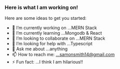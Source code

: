 ### Here is what I am working on!


Here are some ideas to get you started:

- 🔭 I’m currently working on ...MERN Stack 
- 🌱 I’m currently learning ...Mongodb & React
- 👯 I’m looking to collaborate on ...MERN Stack
- 🤔 I’m looking for help with ...Typescript
- 💬 Ask me about ...anything
- 📫 How to reach me: ...samonsmith14@gmail.com
- ⚡ Fun fact: ...I think I am hilarious!!
